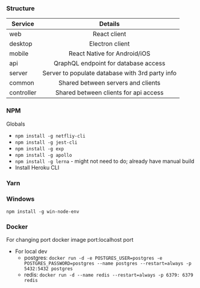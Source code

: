 ### Structure

| Service    |                     Details                     |
| ---------- | :---------------------------------------------: |
| web        |                  React client                   |
| desktop    |                 Electron client                 |
| mobile     |          React Native for Android/iOS           |
| api        |      QraphQL endpoint for database access       |
| server     | Server to populate database with 3rd party info |
| common     |       Shared between servers and clients        |
| controller |      Shared between clients for api access      |

### NPM

Globals

- `npm install -g netfliy-cli`
- `npm install -g jest-cli`
- `npm install -g exp`
- `npm install -g apollo`
- `npm install -g lerna` - might not need to do; already have manual build
- Install Heroku CLI

### Yarn

### Windows

`npm install -g win-node-env`

### Docker

For changing port docker image port:localhost port

- For local dev
  - postgres: `docker run -d -e POSTGRES_USER=postgres -e POSTGRES_PASSWORD=postgres --name postgres --restart=always -p 5432:5432 postgres`
  - redis: `docker run -d --name redis --restart=always -p 6379: 6379 redis`
